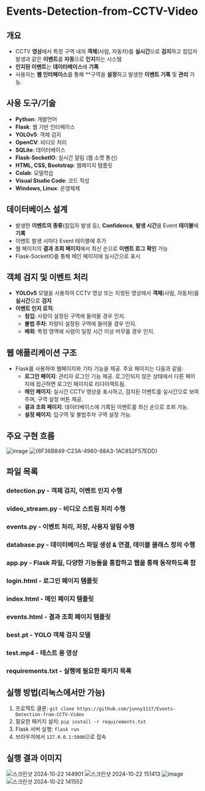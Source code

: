 # Events-Detection-from-CCTV-Video

## 개요

- CCTV **영상**에서 특정 구역 내의 **객체**(사람, 자동차)를 **실시간**으로 **검지**하고 침입자 발생과 같은 **이벤트**를 **자동**으로 **인지**하는 시스템
- **인지된 이벤트**는 **데이터베이스**에 **기록**
- 사용자는 **웹 인터페이스**를 통해 **구역을 **설정**하고 발생한 **이벤트 기록** 및 **관리** 가능.

## 사용 도구/기술

- **Python**: 개발언어
- **Flask**: 웹 기반 인터페이스
- **YOLOv5**: 객체 검지
- **OpenCV**: 비디오 처리
- **SQLite**: 데이터베이스
- **Flask-SocketIO**: 실시간 알림 (웹 소켓 통신)
- **HTML, CSS, Bootstrap**: 웹페이지 탬플릿
- **Colab**: 모델학습
- **Visual Studio Code**: 코드 작성
- **Windows, Linux**: 운영체제

## 데이터베이스 설계

- 발생한 **이벤트의 종류**(침입자 발생 등), **Confidence**, **발생 시간**을 Event **테이블**에 **기록**
- 이벤트 발생 시마다 Event 테이블에 추가
- 웹 페이지의 **결과 조회 페이지**에서 최신 순으로 **이벤트 로그** **확인** 가능
- Flask-SocketIO를 통해 메인 페이지에 실시간으로 표시

## 객체 검지 및 이벤트 처리

- **YOLOv5** 모델을 사용하여 CCTV 영상 또는 지정된 영상에서 **객체**(사람, 자동차)를 **실시간**으로 **검지**
- **이벤트 인지 로직**:
  - **침입**: 사람이 설정된 구역에 들어올 경우 인지.
  - **불법 주차**: 차량이 설정된 구역에 들어올 경우 인지.
  - **배회**: 특정 영역에 사람이 일정 시간 이상 머무를 경우 인지.

## 웹 애플리케이션 구조

- Flask를 사용하여 웹페이지와 기타 기능을 제공. 주요 페이지는 다음과 같음:
  - **로그인 페이지**: 관리자 로그인 기능 제공. 로그인되지 않은 상태에서 다른 페이지에 접근하면 로그인 페이지로 리다이렉트됨.
  - **메인 페이지**: 실시간 CCTV 영상을 표시하고, 검지된 이벤트를 실시간으로 보여주며, 구역 설정 버튼 제공.
  - **결과 조회 페이지**: 데이터베이스에 기록된 이벤트를 최신 순으로 조회 가능.
  - **설정 페이지**: 입구역 및 불법주차 구역 설정 가능.

## 주요 구현 흐름
![image](https://github.com/user-attachments/assets/733fa79a-bdd4-432b-b754-549a353bff17)
![{6F36B849-C23A-4960-88A3-1AC852F57EDD}](https://github.com/user-attachments/assets/2f2872cb-52fc-4142-bf9a-2d7e869ff707)



## 파일 목록
### detection.py - 객체 검지, 이벤트 인지 수행
### video_stream.py - 비디오 스트림 처리 수행 
### events.py - 이벤트 처리, 저장, 사용자 알림 수행
### database.py - 데이터베이스 파일 생성 & 연결, 테이블 클래스 정의 수행
### app.py - Flask 파일, 다양한 기능들을 통합하고 웹을 통해 동작하도록 함
### login.html - 로그인 페이지 템플릿
### index.html - 메인 페이지 템플릿
### events.html - 결과 조회 페이지 템플릿
### best.pt - YOLO 객체 검지 모델
### test.mp4 - 테스트 용 영상
### requirements.txt - 실행에 필요한 패키지 목록

## 실행 방법(리눅스에서만 가능)
1. 프로젝트 클론: `git clone https://github.com/junny1117/Events-Detection-from-CCTV-Video`
2. 필요한 패키지 설치: `pip install -r requirements.txt`
3. Flask 서버 실행: `flask run`
4. 브라우저에서 `127.0.0.1:5000`으로 접속

## 실행 결과 이미지
![스크린샷 2024-10-22 144901](https://github.com/user-attachments/assets/b58811de-db51-4899-8236-680fd8fb7a69)
![스크린샷 2024-10-22 151413](https://github.com/user-attachments/assets/abc19728-986a-4973-a7eb-ae9dd2e6f411)
![image](https://github.com/user-attachments/assets/bc5bf651-99d7-404f-9315-ed72ce1d7362)
![스크린샷 2024-10-22 141552](https://github.com/user-attachments/assets/c5d62e8c-438f-42a2-8769-20c0deddcdba)

